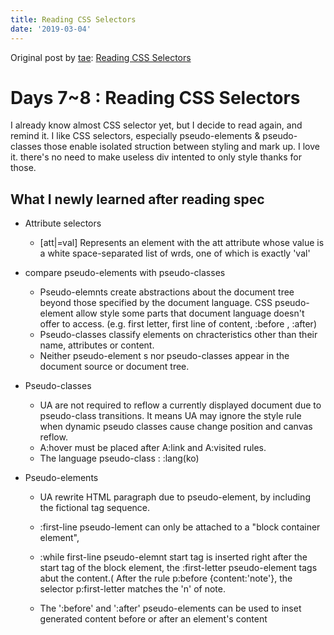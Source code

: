 ```yaml
---
title: Reading CSS Selectors
date: '2019-03-04'
---
```

Original post by [tae](https://github.com/Ta2Rim): [Reading CSS Selectors](https://gist.github.com/Ta2Rim/c408589579176c2483fd601ca87ec6be)

# Days 7~8 : Reading CSS Selectors

I already know almost CSS selector yet, but I decide to read again, and remind it.
I like CSS selectors, especially pseudo-elements & pseudo-classes
those enable isolated struction between styling and mark up. I love it. there's no need to make useless div intented to only style thanks for those.

## What I newly learned after reading spec
- Attribute selectors
  + \[att|=val] Represents an element with the att attribute whose value is a white space-separated list of wrds, one of which is exactly 'val'

- compare pseudo-elements with pseudo-classes
  + Pseudo-elemnts create abstractions about the document tree beyond those specified by the document language.
  CSS pseudo-element allow style some parts that document language doesn't offer to access. (e.g. first letter, first line of content, :before , :after)
  + Pseudo-classes classify elements on chracteristics other than their name, attributes or content.
  + Neither pseudo-element s nor pseudo-classes appear in the document source or document tree.
 
 - Pseudo-classes
    + UA are not required to reflow a currently displayed document due to pseudo-class transitions.
 It means UA may ignore the style rule when dynamic pseudo classes cause change position and canvas reflow.
    + A:hover must be placed after A:link and A:visited rules.
    + The language pseudo-class : :lang(ko)
  
 - Pseudo-elements
    + UA rewrite HTML paragraph due to pseudo-element, by including the fictional tag sequence.
    + :first-line pseudo-lement can only be attached to a "block container element",
    + :while first-line pseudo-elemnt start tag is inserted right after the start tag of the block element,
  the :first-letter pseudo-element tags abut the content.( After the rule p:before {content:'note'}, the selector p:first-letter matches the 'n' of note.
  
    + The ':before' and ':after' pseudo-elements can be used to inset generated content before or after an element's content
 


